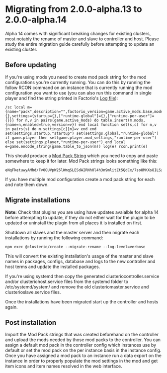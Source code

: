 # Migrating from 2.0.0-alpha.13 to 2.0.0-alpha.14

Alpha 14 comes with significant breaking changes for existing clusters, most notably the rename of master and slave to controller and host.
Please study the entire migration guide carefully before attempting to update an existing cluster.

## Before updating

If you're using mods you need to create mod pack string for the mod configurations you're currently running.
You can do this by running the follow RCON command on an instance that is currently running the mod configuration you want to use (you can also run this command in single player and find the string printed in Factorio's [Log file](https://wiki.factorio.com/Log_file)):

    /sc local m={name="pack",description="",factorio_version=game.active_mods.base,mods={},settings={startup={},["runtime-global"]={},["runtime-per-user"]={}}} for n,v in pairs(game.active_mods) do table.insert(m.mods,{name=n,enabled=true,version=v}) end local function set(s,c) for n,v in pairs(s) do m.settings[c][n]=v end end set(settings.startup,"startup") set(settings.global,"runtime-global") if game.player then set(game.player.mod_settings,"runtime-per-user") else set(settings.player,"runtime-per-user") end local e=game.encode_string(game.table_to_json(m)) log(e) rcon.print(e)

This should produce a [Mod Pack String](https://forums.factorio.com/viewtopic.php?f=96&t=103578) which you need to copy and paste somewhere to keep it for later.
Mod Pack strings looks something like this:

    eNqFketuwyAMhd/Fv0OUVpW25lWmqSLESdAIRNh0l4h3n9mlitZt5QdCx/7so8MKXs8ILSzaPEEFPZKJdmEbvIgiDNpwiDaczhjpU93Vu/r+Tmpz6Anah/V7RqcJRUavO4c9tBwTVnAF5upCGJeIsYx3tvsPbQTdb0lKHYlnPJHY0+ONvcdjvW8gP1ZAyGz9KL5XINaR0yLPXEFMnu2ManSh0+6j/GOFitqXG4mjNSUidVm5wlm7JMYG7Qhl3BX8FjyqZ9vztOk+NM2fvRPaceLbzbN+UejQFFOWXzfArvk6v2HWD9ZLv5JfxA1UwsubPBaMKhHGklLO76vAwfQ=

If you have multiple mod configuration create a mod pack string for each and note them down.


## Migrate installations

**Note:** Check that plugins you are using have updates avaialble for alpha 14 before attempting to update, if they do not either wait for the plugin to be updated or uninstall the plugin from all places it is installed on first.

Shutdown all slaves and the master server and then migrate each installations by running the following command:

    npm exec @clusterio/create --migrate-rename --log-level=verbose

This will convert the existing installation's usage of the master and slave names in packages, configs, database and logs to the new controller and host terms and update the installed packages.

If you're using systemd then copy the generated clusteriocontroller.service and/or clusteriohost.service files from the systemd folder to /etc/systemd/system/ and remove the old clusteriomaster.service and clusterioslave.service files.

Once the installations have been migrated start up the controller and hosts again.


## Post installation

Import the Mod Pack strings that was created beforehand on the controller and upload the mods needed by those mod packs to the controller.
You can assign a default mod pack in the controller config which instances use by default or set the mod pack on the per instance basis in the instance config.
Once you have assigned a mod pack to an instance run a data export on the instance in order to properly populate the mod settings in the mod and get item icons and item names resolved in the web interface.
